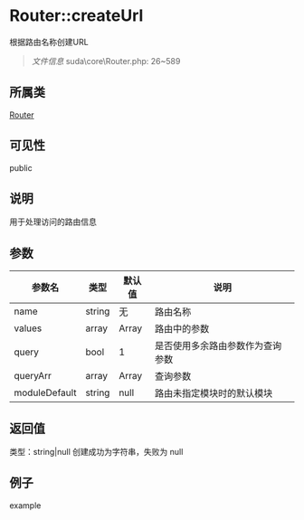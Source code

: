 # Router::createUrl
根据路由名称创建URL
> *文件信息* suda\core\Router.php: 26~589
## 所属类 

[Router](../Router.md)

## 可见性

  public  
## 说明

用于处理访问的路由信息

## 参数

| 参数名 | 类型 | 默认值 | 说明 |
|--------|-----|-------|-------|
| name |  string | 无 |  路由名称 |
| values |  array | Array |  路由中的参数 |
| query |  bool | 1 |  是否使用多余路由参数作为查询参数 |
| queryArr |  array | Array |  查询参数 |
| moduleDefault |  string | null |  路由未指定模块时的默认模块 |

## 返回值
类型：string|null
 创建成功为字符串，失败为 null

## 例子

example